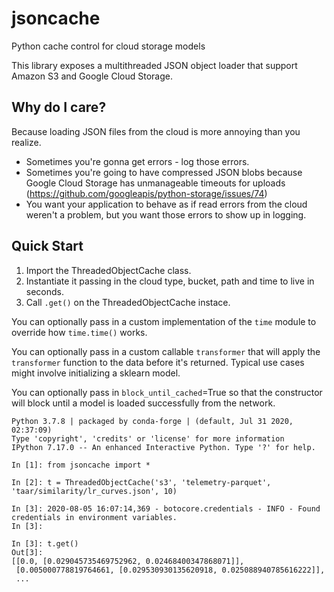 # jsoncache
Python cache control for cloud storage models


This library exposes a multithreaded JSON object loader that support
Amazon S3 and Google Cloud Storage.


## Why do I care?

Because loading JSON files from the cloud is more annoying than you
realize.

* Sometimes you're gonna get errors - log those errors.
* Sometimes you're going to have compressed JSON blobs because Google
  Cloud Storage has unmanageable timeouts for uploads
  (https://github.com/googleapis/python-storage/issues/74)
* You want your application to behave as if read errors from the cloud
  weren't a problem, but you want those errors to show up in logging.


## Quick Start


1. Import the ThreadedObjectCache class.
2. Instantiate it passing in the cloud type, bucket, path and time to
   live in seconds.
3. Call `.get()` on the ThreadedObjectCache instace.


You can optionally pass in a custom implementation of the `time`
module to override how `time.time()` works.

You can optionally pass in a custom callable `transformer` that will
apply the `transformer` function to the data before it's returned.
Typical use cases might involve initializing a sklearn model.


You can optionally pass in `block_until_cached`=True so that the
constructor will block until a model is loaded successfully from the
network.


```
Python 3.7.8 | packaged by conda-forge | (default, Jul 31 2020, 02:37:09)
Type 'copyright', 'credits' or 'license' for more information
IPython 7.17.0 -- An enhanced Interactive Python. Type '?' for help.

In [1]: from jsoncache import *

In [2]: t = ThreadedObjectCache('s3', 'telemetry-parquet', 'taar/similarity/lr_curves.json', 10)

In [3]: 2020-08-05 16:07:14,369 - botocore.credentials - INFO - Found credentials in environment variables.
In [3]:

In [3]: t.get()
Out[3]:
[[0.0, [0.029045735469752962, 0.02468400347868071]],
 [0.005000778819764661, [0.029530930135620918, 0.025088940785616222]],
 ...
```
